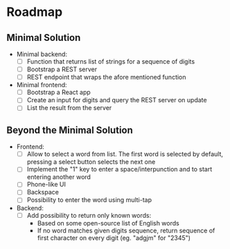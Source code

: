 # Roadmap

## Minimal Solution

- Minimal backend:
    - [ ] Function that returns list of strings for a sequence of digits
    - [ ] Bootstrap a REST server
    - [ ] REST endpoint that wraps the afore mentioned function
- Minimal frontend:
    - [ ] Bootstrap a React app
    - [ ] Create an input for digits and query the REST server on update
    - [ ] List the result from the server

## Beyond the Minimal Solution

- Frontend:
    - [ ] Allow to select a word from list. The first word is selected by default, pressing a select button selects the next one
    - [ ] Implement the "1" key to enter a space/interpunction and to start entering another word
    - [ ] Phone-like UI
    - [ ] Backspace
    - [ ] Possibility to enter the word using multi-tap
- Backend:
    - [ ] Add possibility to return only known words:
        - Based on some open-source list of English words
        - If no word matches given digits sequence, return sequence of first character on every digit (eg. "adgjm" for "2345")
